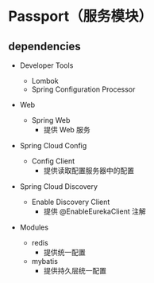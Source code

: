 # Passport（服务模块）
 
## dependencies
- Developer Tools
    - Lombok
    - Spring Configuration Processor

- Web
    - Spring Web
        - 提供 Web 服务

- Spring Cloud Config
    - Config Client
        - 提供读取配置服务器中的配置

- Spring Cloud Discovery
    - Enable Discovery Client
        - 提供 @EnableEurekaClient 注解

- Modules
    - redis
        - 提供统一配置
    - mybatis
        - 提供持久层统一配置
